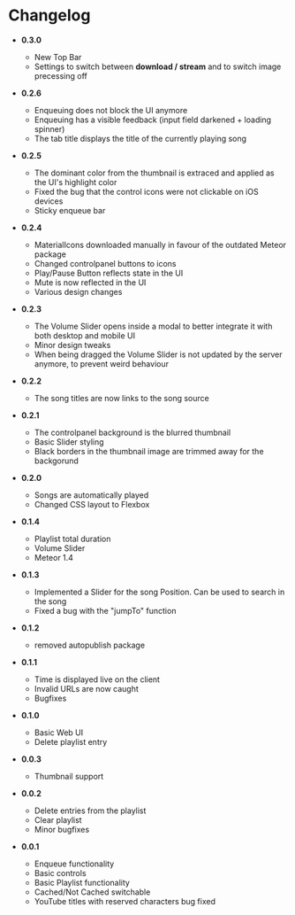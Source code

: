# Changelog
* **0.3.0**
  * New Top Bar
  * Settings to switch between **download / stream** and to switch image precessing off

* **0.2.6**
  * Enqueuing does not block the UI anymore
  * Enqueuing has a visible feedback (input field darkened + loading spinner)
  * The tab title displays the title of the currently playing song

* **0.2.5**
  * The dominant color from the thumbnail is extraced and applied as the UI's highlight color
  * Fixed the bug that the control icons were not clickable on iOS devices
  * Sticky enqueue bar

* **0.2.4**
  * MaterialIcons downloaded manually in favour of the outdated Meteor package
  * Changed controlpanel buttons to icons
  * Play/Pause Button reflects state in the UI
  * Mute is now reflected in the UI
  * Various design changes

* **0.2.3**
  * The Volume Slider opens inside a modal to better integrate it with both desktop and mobile UI
  * Minor design tweaks
  * When being dragged the Volume Slider is not updated by the server anymore, to prevent weird behaviour

* **0.2.2**
  * The song titles are now links to the song source

* **0.2.1**
  * The controlpanel background is the blurred thumbnail
  * Basic Slider styling
  * Black borders in the thumbnail image are trimmed away for the backgorund

* **0.2.0**
  * Songs are automatically played
  * Changed CSS layout to Flexbox

* **0.1.4**
  * Playlist total duration
  * Volume Slider
  * Meteor 1.4

* **0.1.3**
  * Implemented a Slider for the song Position. Can be used to search in the song
  * Fixed a bug with the "jumpTo" function

* **0.1.2**
  * removed autopublish package

* **0.1.1**
  * Time is displayed live on the client
  * Invalid URLs are now caught
  * Bugfixes

* **0.1.0**
  * Basic Web UI
  * Delete playlist entry

* **0.0.3**
  * Thumbnail support

* **0.0.2**
  * Delete entries from the playlist
  * Clear playlist
  * Minor bugfixes

* **0.0.1**
  * Enqueue functionality
  * Basic controls
  * Basic Playlist functionality
  * Cached/Not Cached switchable
  * YouTube titles with reserved characters bug fixed
